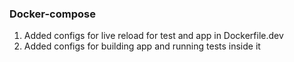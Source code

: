 ### Docker-compose

1. Added configs for live reload for test and app in Dockerfile.dev
2. Added configs for building app and running tests inside it